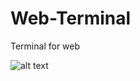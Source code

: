 # Web-Terminal
Terminal for web

![alt text](https://github.com/great-coder/Web-Terminal/tree/master/assets/img/sample.png)
